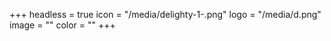 +++
headless = true
icon = "/media/delighty-1-.png"
logo = "/media/d.png"
image = ""
color = ""
+++
